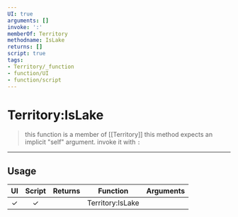 ```yaml
---
UI: true
arguments: []
invoke: ':'
memberOf: Territory
methodname: IsLake
returns: []
script: true
tags:
- Territory/_function
- function/UI
- function/script
---
```

# Territory:IsLake
> this function is a member of [[Territory]]
> this method expects an implicit "self" argument. invoke it with `:`
-----
## Usage
|  UI | Script | Returns | Function | Arguments |
|:---:|:------:|-------:|:--------:|:---------|
|✓|✓||Territory:IsLake||
